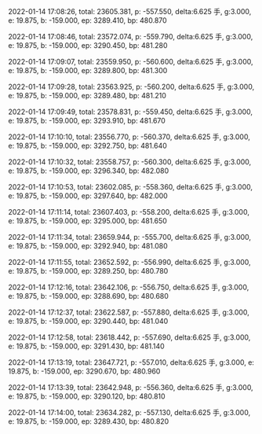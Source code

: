 2022-01-14 17:08:26, total: 23605.381, p: -557.550, delta:6.625 手, g:3.000, e: 19.875, b: -159.000, ep: 3289.410, bp: 480.870

2022-01-14 17:08:46, total: 23572.074, p: -559.790, delta:6.625 手, g:3.000, e: 19.875, b: -159.000, ep: 3290.450, bp: 481.280

2022-01-14 17:09:07, total: 23559.950, p: -560.600, delta:6.625 手, g:3.000, e: 19.875, b: -159.000, ep: 3289.800, bp: 481.300

2022-01-14 17:09:28, total: 23563.925, p: -560.200, delta:6.625 手, g:3.000, e: 19.875, b: -159.000, ep: 3289.480, bp: 481.210

2022-01-14 17:09:49, total: 23578.831, p: -559.450, delta:6.625 手, g:3.000, e: 19.875, b: -159.000, ep: 3293.910, bp: 481.670

2022-01-14 17:10:10, total: 23556.770, p: -560.370, delta:6.625 手, g:3.000, e: 19.875, b: -159.000, ep: 3292.750, bp: 481.640

2022-01-14 17:10:32, total: 23558.757, p: -560.300, delta:6.625 手, g:3.000, e: 19.875, b: -159.000, ep: 3296.340, bp: 482.080

2022-01-14 17:10:53, total: 23602.085, p: -558.360, delta:6.625 手, g:3.000, e: 19.875, b: -159.000, ep: 3297.640, bp: 482.000

2022-01-14 17:11:14, total: 23607.403, p: -558.200, delta:6.625 手, g:3.000, e: 19.875, b: -159.000, ep: 3295.000, bp: 481.650

2022-01-14 17:11:34, total: 23659.944, p: -555.700, delta:6.625 手, g:3.000, e: 19.875, b: -159.000, ep: 3292.940, bp: 481.080

2022-01-14 17:11:55, total: 23652.592, p: -556.990, delta:6.625 手, g:3.000, e: 19.875, b: -159.000, ep: 3289.250, bp: 480.780

2022-01-14 17:12:16, total: 23642.106, p: -556.750, delta:6.625 手, g:3.000, e: 19.875, b: -159.000, ep: 3288.690, bp: 480.680

2022-01-14 17:12:37, total: 23622.587, p: -557.880, delta:6.625 手, g:3.000, e: 19.875, b: -159.000, ep: 3290.440, bp: 481.040

2022-01-14 17:12:58, total: 23618.442, p: -557.690, delta:6.625 手, g:3.000, e: 19.875, b: -159.000, ep: 3291.430, bp: 481.140

2022-01-14 17:13:19, total: 23647.721, p: -557.010, delta:6.625 手, g:3.000, e: 19.875, b: -159.000, ep: 3290.670, bp: 480.960

2022-01-14 17:13:39, total: 23642.948, p: -556.360, delta:6.625 手, g:3.000, e: 19.875, b: -159.000, ep: 3290.120, bp: 480.810

2022-01-14 17:14:00, total: 23634.282, p: -557.130, delta:6.625 手, g:3.000, e: 19.875, b: -159.000, ep: 3289.430, bp: 480.820